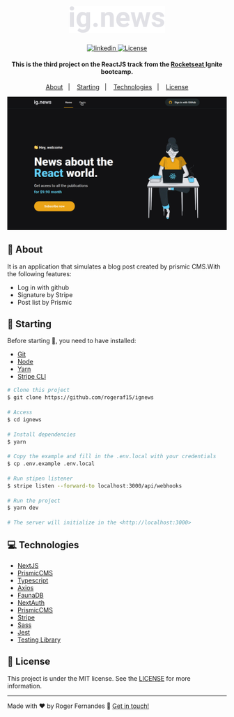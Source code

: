   <h1 align="center">
    <img alt="ignews" src="./public/images/logo.svg" />
    <br>
</h1>

<p align="center">
  <a href="https://www.linkedin.com/in/roger-fernandes-1488841b9/">
    <img alt="linkedin" src="https://img.shields.io/badge/-Roger%20Fernandes-8257E6?style=flat&logo=Linkedin&logoColor=white">
  </a>

  <a href="./LICENSE">
    <img  alt="License" src="https://img.shields.io/badge/license-MIT-8257E6">
  </a>
</p>

<h4 align="center">
  This is the third project on the ReactJS track from the <a href="https://github.com/Rocketseat/">Rocketseat </a> Ignite bootcamp.
</h4>


<p align="center">
  <a href="#ledger-about">About</a>&nbsp;&nbsp;&nbsp;|&nbsp;&nbsp;&nbsp;
  <a href="#running-starting">Starting</a>&nbsp;&nbsp;&nbsp;|&nbsp;&nbsp;&nbsp;
  <a href="#computer-technologies">Technologies</a>&nbsp;&nbsp;&nbsp;|&nbsp;&nbsp;&nbsp;
  <a href="#memo-license">License</a>
</p>

![App Screenshot](./ignews.gif)

## :ledger: About
It is an application that simulates a blog post created by prismic CMS.With the following features:

- Log in with github
- Signature by Stripe
- Post list by Prismic


## :running: Starting

Before starting :checkered_flag:, you need to have installed:
- [Git](https://git-scm.com)
- [Node](https://nodejs.org/en/)
- [Yarn](https://classic.yarnpkg.com/en/)
- [Stripe CLI](https://stripe.com/docs/stripe-cli)

```bash
# Clone this project
$ git clone https://github.com/rogeraf15/ignews

# Access
$ cd ignews

# Install dependencies
$ yarn

# Copy the example and fill in the .env.local with your credentials
$ cp .env.example .env.local

# Run stipen listener
$ stripe listen --forward-to localhost:3000/api/webhooks

# Run the project
$ yarn dev

# The server will initialize in the <http://localhost:3000>
```

## :computer: Technologies

- [NextJS](https://nextjs.org/)
- [PrismicCMS](https://prismic.io/)
- [Typescript](https://www.typescriptlang.org/)
- [Axios](https://axios-http.com/)
- [FaunaDB](https://fauna.com/)
- [NextAuth](https://next-auth.js.org/)
- [PrismicCMS](https://prismic.io/)
- [Stripe](https://stripe.com/br)
- [Sass](https://sass-lang.com/)
- [Jest](https://jestjs.io/pt-BR/)
- [Testing Library](https://testing-library.com/)


## :memo: License

This project is under the MIT license. See the [LICENSE](./LICENSE) for more information.

---

Made with ♥ by Roger Fernandes :wave: [Get in touch!](https://www.linkedin.com/in/roger-fernandes-1488841b9/)

